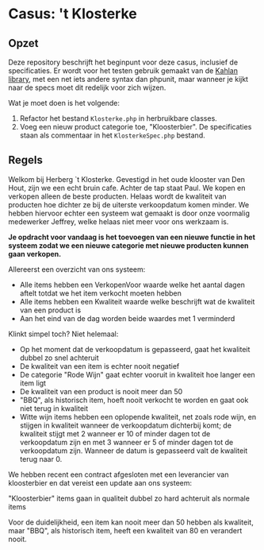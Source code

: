 # Casus: 't Klosterke

## Opzet

Deze repository beschrijft het beginpunt voor deze casus, inclusief de specificaties. Er wordt voor het testen gebruik gemaakt van de [Kahlan library](https://kahlan.github.io/docs/), met een net iets andere syntax dan phpunit, maar wanneer je kijkt naar de specs moet dit redelijk voor zich wijzen.

Wat je moet doen is het volgende:

1. Refactor het bestand `Klosterke.php` in herbruikbare classes.
2. Voeg een nieuw product categorie toe, "Kloosterbier". De specificaties staan als commentaar in het `KlosterkeSpec.php` bestand.

## Regels

Welkom bij Herberg `t Klosterke. Gevestigd in het oude klooster van Den Hout, zijn we een echt bruin cafe. Achter de tap staat Paul. 
We kopen en verkopen alleen de beste producten. Helaas wordt de kwaliteit van producten hoe dichter ze bij de uiterste verkoopdatum komen minder. 
We hebben hiervoor echter een systeem wat gemaakt is door onze voormalig medewerker Jeffrey, welke helaas niet meer voor ons werkzaam is. 

**Je opdracht voor vandaag is het toevoegen van een nieuwe functie in het systeem zodat we een nieuwe categorie met nieuwe producten kunnen gaan verkopen.**

Allereerst een overzicht van ons systeem:

- Alle items hebben een VerkopenVoor waarde welke het aantal dagen aftelt totdat we het item verkocht moeten hebben
- Alle items hebben een Kwaliteit waarde welke beschrijft wat de kwaliteit van een product is
- Aan het eind van de dag worden beide waardes met 1 verminderd

Klinkt simpel toch? Niet helemaal:

- Op het moment dat de verkoopdatum is gepasseerd, gaat het kwaliteit dubbel zo snel achteruit
- De kwaliteit van een item is echter nooit negatief
- De categorie "Rode Wijn" gaat echter vooruit in kwaliteit hoe langer een item ligt
- De kwaliteit van een product is nooit meer dan 50
- "BBQ", als historisch item, hoeft nooit verkocht te worden en gaat ook niet terug in kwaliteit
- Witte wijn items hebben een oplopende kwaliteit, net zoals rode wijn, en stijgen in kwaliteit wanneer de verkoopdatum dichterbij komt; de kwaliteit stijgt met 2 wanneer er 10 of minder dagen tot de verkoopdatum zijn en met 3 wanneer er 5 of minder dagen tot de verkoopdatum zijn. Wanneer de datum is gepasseerd valt de kwaliteit terug naar 0.

We hebben recent een contract afgesloten met een leverancier van kloosterbier en dat vereist een update aan ons systeem:

"Kloosterbier" items gaan in qualiteit dubbel zo hard achteruit als normale items

Voor de duidelijkheid, een item kan nooit meer dan 50 hebben als kwaliteit, maar "BBQ", als historisch item, heeft een kwaliteit van 80 en verandert nooit.

